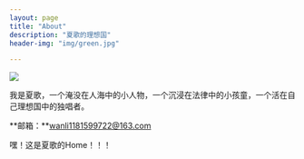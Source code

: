 ```yaml
---
layout: page
title: "About"
description: "夏歌的理想国" 
header-img: "img/green.jpg"

---
```


![](https://i.imgur.com/K0MNfKM.jpg)


我是夏歌，一个淹没在人海中的小人物，一个沉浸在法律中的小孩童，一个活在自己理想国中的独唱者。


**邮箱：**wanli1181599722@163.com

嘿！这是夏歌的Home！！！

